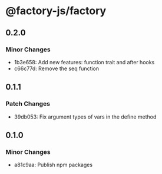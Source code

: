 # @factory-js/factory

## 0.2.0

### Minor Changes

- 1b3e658: Add new features: function trait and after hooks
- c66c77d: Remove the seq function

## 0.1.1

### Patch Changes

- 39db053: Fix argument types of vars in the define method

## 0.1.0

### Minor Changes

- a81c9aa: Publish npm packages
